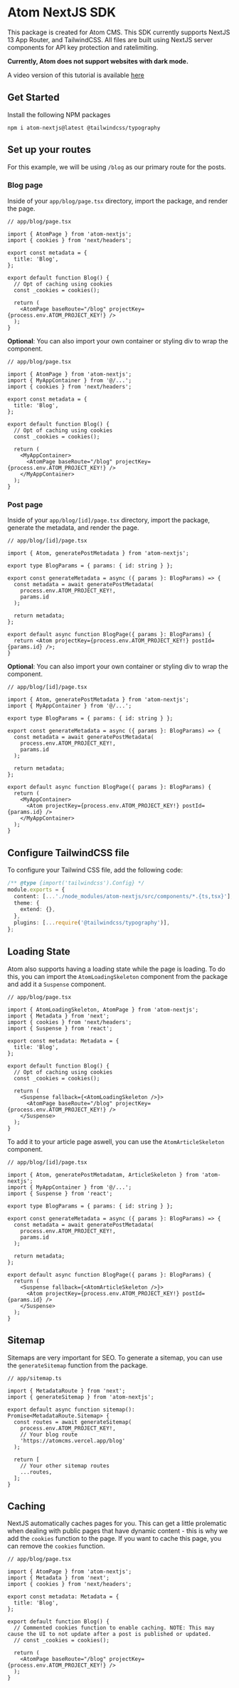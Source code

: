 # Atom NextJS SDK

This package is created for Atom CMS. This SDK currently supports NextJS 13 App Router, and TailwindCSS. All files are built using NextJS server components for API key protection and ratelimiting.

**Currently, Atom does not support websites with dark mode.**

A video version of this tutorial is available [here](https://www.loom.com/share/53cae6d731514a2da7affef175e1ebdc?sid=4f7f3e24-60d3-4143-9395-ec42f14c9310)

## Get Started

Install the following NPM packages

```
npm i atom-nextjs@latest @tailwindcss/typography
```

## Set up your routes

For this example, we will be using `/blog` as our primary route for the posts.

### Blog page

Inside of your `app/blog/page.tsx` directory, import the package, and render the page.

```tsx
// app/blog/page.tsx

import { AtomPage } from 'atom-nextjs';
import { cookies } from 'next/headers';

export const metadata = {
  title: 'Blog',
};

export default function Blog() {
  // Opt of caching using cookies
  const _cookies = cookies();

  return (
    <AtomPage baseRoute="/blog" projectKey={process.env.ATOM_PROJECT_KEY!} />
  );
}
```

**Optional**: You can also import your own container or styling div to wrap the component.

```tsx
// app/blog/page.tsx

import { AtomPage } from 'atom-nextjs';
import { MyAppContainer } from '@/...';
import { cookies } from 'next/headers';

export const metadata = {
  title: 'Blog',
};

export default function Blog() {
  // Opt of caching using cookies
  const _cookies = cookies();

  return (
    <MyAppContainer>
      <AtomPage baseRoute="/blog" projectKey={process.env.ATOM_PROJECT_KEY!} />
    </MyAppContainer>
  );
}
```

### Post page

Inside of your `app/blog/[id]/page.tsx` directory, import the package, generate the metadata, and render the page.

```tsx
// app/blog/[id]/page.tsx

import { Atom, generatePostMetadata } from 'atom-nextjs';

export type BlogParams = { params: { id: string } };

export const generateMetadata = async ({ params }: BlogParams) => {
  const metadata = await generatePostMetadata(
    process.env.ATOM_PROJECT_KEY!,
    params.id
  );

  return metadata;
};

export default async function BlogPage({ params }: BlogParams) {
  return <Atom projectKey={process.env.ATOM_PROJECT_KEY!} postId={params.id} />;
}
```

**Optional**: You can also import your own container or styling div to wrap the component.

```tsx
// app/blog/[id]/page.tsx

import { Atom, generatePostMetadata } from 'atom-nextjs';
import { MyAppContainer } from '@/...';

export type BlogParams = { params: { id: string } };

export const generateMetadata = async ({ params }: BlogParams) => {
  const metadata = await generatePostMetadata(
    process.env.ATOM_PROJECT_KEY!,
    params.id
  );

  return metadata;
};

export default async function BlogPage({ params }: BlogParams) {
  return (
    <MyAppContainer>
      <Atom projectKey={process.env.ATOM_PROJECT_KEY!} postId={params.id} />
    </MyAppContainer>
  );
}
```

## Configure TailwindCSS file

To configure your Tailwind CSS file, add the following code:

```ts
/** @type {import('tailwindcss').Config} */
module.exports = {
  content: [...'./node_modules/atom-nextjs/src/components/*.{ts,tsx}'],
  theme: {
    extend: {},
  },
  plugins: [...require('@tailwindcss/typography')],
};
```

## Loading State

Atom also supports having a loading state while the page is loading. To do this, you can import the `AtomLoadingSkeleton` component from the package and add it a `Suspense` component.

```tsx
// app/blog/page.tsx

import { AtomLoadingSkeleton, AtomPage } from 'atom-nextjs';
import { Metadata } from 'next';
import { cookies } from 'next/headers';
import { Suspense } from 'react';

export const metadata: Metadata = {
  title: 'Blog',
};

export default function Blog() {
  // Opt of caching using cookies
  const _cookies = cookies();

  return (
    <Suspense fallback={<AtomLoadingSkeleton />}>
      <AtomPage baseRoute="/blog" projectKey={process.env.ATOM_PROJECT_KEY!} />
    </Suspense>
  );
}
```

To add it to your article page aswell, you can use the `AtomArticleSkeleton` component.

```tsx
// app/blog/[id]/page.tsx

import { Atom, generatePostMetadatam, ArticleSkeleton } from 'atom-nextjs';
import { MyAppContainer } from '@/...';
import { Suspense } from 'react';

export type BlogParams = { params: { id: string } };

export const generateMetadata = async ({ params }: BlogParams) => {
  const metadata = await generatePostMetadata(
    process.env.ATOM_PROJECT_KEY!,
    params.id
  );

  return metadata;
};

export default async function BlogPage({ params }: BlogParams) {
  return (
    <Suspense fallback={<AtomArticleSkeleton />}>
      <Atom projectKey={process.env.ATOM_PROJECT_KEY!} postId={params.id} />
    </Suspense>
  );
}
```

## Sitemap

Sitemaps are very important for SEO. To generate a sitemap, you can use the `generateSitemap` function from the package.

```tsx
// app/sitemap.ts

import { MetadataRoute } from 'next';
import { generateSitemap } from 'atom-nextjs';

export default async function sitemap(): Promise<MetadataRoute.Sitemap> {
  const routes = await generateSitemap(
    process.env.ATOM_PROJECT_KEY!,
    // Your blog route
    'https://atomcms.vercel.app/blog'
  );

  return [
    // Your other sitemap routes
    ...routes,
  ];
}
```

## Caching

NextJS automatically caches pages for you. This can get a little prolematic when dealing with public pages that have dynamic content - this is why we add the `cookies` function to the page. If you want to cache this page, you can remove the `cookies` function.

```tsx
// app/blog/page.tsx

import { AtomPage } from 'atom-nextjs';
import { Metadata } from 'next';
import { cookies } from 'next/headers';

export const metadata: Metadata = {
  title: 'Blog',
};

export default function Blog() {
  // Commented cookies function to enable caching. NOTE: This may cause the UI to not update after a post is published or updated.
  // const _cookies = cookies();

  return (
    <AtomPage baseRoute="/blog" projectKey={process.env.ATOM_PROJECT_KEY!} />
  );
}
```
